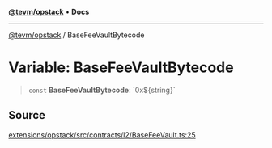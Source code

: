 [**@tevm/opstack**](../README.md) • **Docs**

***

[@tevm/opstack](../globals.md) / BaseFeeVaultBytecode

# Variable: BaseFeeVaultBytecode

> `const` **BaseFeeVaultBytecode**: \`0x$\{string\}\`

## Source

[extensions/opstack/src/contracts/l2/BaseFeeVault.ts:25](https://github.com/evmts/tevm-monorepo/blob/main/extensions/opstack/src/contracts/l2/BaseFeeVault.ts#L25)
